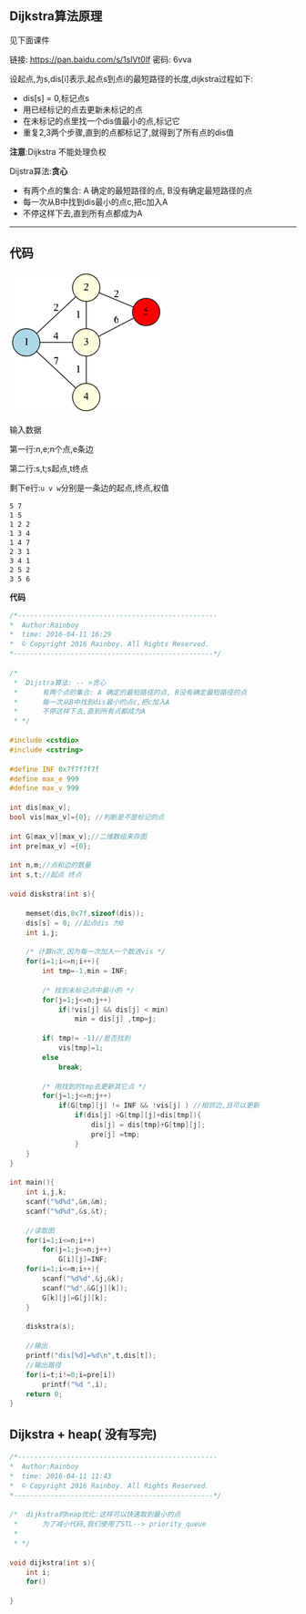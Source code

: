 

## Dijkstra算法原理

见下面课件

链接: https://pan.baidu.com/s/1slVt0lf 密码: 6vva


设起点,为s,dis[i]表示,起点s到点i的最短路径的长度,dijkstra过程如下:
 
   - dis[s] = 0,标记点s
   - 用已经标记的点去更新未标记的点
   - 在未标记的点里找一个dis值最小的点,标记它
   - 重复2,3两个步骤,直到的点都标记了,就得到了所有点的dis值

**注意**:Dijkstra 不能处理负权

Dijstra算法:**贪心**

 - 有两个点的集合: A 确定的最短路径的点, B没有确定最短路径的点
 - 每一次从B中找到dis最小的点c,把c加入A
 - 不停这样下去,直到所有点都成为A


---------------------

## 代码

![二个图](/images/二个图.png)


输入数据

第一行:n,e;n个点,e条边

第二行:s,t;s起点,t终点

剩下e行:`u v w`分别是一条边的起点,终点,权值

```
5 7
1 5
1 2 2
1 3 4
1 4 7
2 3 1
3 4 1
2 5 2
3 5 6
```


**代码**

```c
/*-------------------------------------------------
*  Author:Rainboy
*  time: 2016-04-11 16:29
*  © Copyright 2016 Rainboy. All Rights Reserved.
*-------------------------------------------------*/

/*
 *  Dijstra算法: -- >贪心
 *      有两个点的集合: A 确定的最短路径的点, B没有确定最短路径的点
 *      每一次从B中找到dis最小的点c,把c加入A
 *      不停这样下去,直到所有点都成为A
 * */

#include <cstdio>
#include <cstring>

#define INF 0x7f7f7f7f
#define max_e 999
#define max_v 999

int dis[max_v];
bool vis[max_v]={0}; //判断是不是标记的点

int G[max_v][max_v];//二维数组来存图
int pre[max_v] ={0};

int n,m;//点和边的数量
int s,t;//起点 终点

void diskstra(int s){

    memset(dis,0x7f,sizeof(dis));
    dis[s] = 0; //起点dis 为0
    int i,j;

    /* 计算n次,因为每一次加入一个数进vis */
    for(i=1;i<=n;i++){
        int tmp=-1,min = INF;

        /* 找到未标记点中最小的 */
        for(j=1;j<=n;j++)
            if(!vis[j] && dis[j] < min)
                min = dis[j] ,tmp=j;

        if( tmp!= -1)//是否找到
            vis[tmp]=1;
        else 
            break;

        /* 用找到的tmp去更新其它点 */
        for(j=1;j<=n;j++)
            if(G[tmp][j] != INF && !vis[j] ) //相邻边,且可以更新
                if(dis[j] >G[tmp][j]+dis[tmp]){
                    dis[j] = dis[tmp]+G[tmp][j];
                    pre[j] =tmp;
                }
    }
}

int main(){
    int i,j,k;
    scanf("%d%d",&n,&m);
    scanf("%d%d",&s,&t);

    //读取图
    for(i=1;i<=n;i++)
        for(j=1;j<=n;j++)
            G[i][j]=INF;
    for(i=1;i<=m;i++){
        scanf("%d%d",&j,&k);
        scanf("%d",&G[j][k]);
        G[k][j]=G[j][k];
    }

    diskstra(s);

    //输出
    printf("dis[%d]=%d\n",t,dis[t]);
    //输出路径
    for(i=t;i!=0;i=pre[i])
        printf("%d ",i);
    return 0;
}
```


## Dijkstra + heap( 没有写完)

```c
/*-------------------------------------------------
*  Author:Rainboy
*  time: 2016-04-11 11:43
*  © Copyright 2016 Rainboy. All Rights Reserved.
*-------------------------------------------------*/

/*  dijkstra的heap优化:这样可以快速取到最小的点
 *      为了减小代码,我们使用了STL--> priority_queue
 *
 * */

void dijkstra(int s){
    int i;
    for()

}
```
